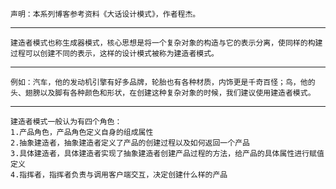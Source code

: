 	声明：本系列博客参考资料《大话设计模式》，作者程杰。

_ _ _

	建造者模式也称生成器模式，核心思想是将一个复杂对象的构造与它的表示分离，使同样的构建过程可以创建不同的表示，这样的设计模式被称为建造者模式。
_ _ _

	例如：汽车，他的发动机引擎有好多品牌，轮胎也有各种材质，内饰更是千奇百怪；鸟，他的头、翅膀以及脚有各种颜色和形状，在创建这种复杂对象的时候，我们建议使用建造者模式。

_ _ _

    建造者模式一般认为有四个角色：
	1.产品角色，产品角色定义自身的组成属性
	2.抽象建造者，抽象建造者定义了产品的创建过程以及如何返回一个产品
	3.具体建造者，具体建造者实现了抽象建造者创建产品过程的方法，给产品的具体属性进行赋值定义
	4.指挥者，指挥者负责与调用客户端交互，决定创建什么样的产品